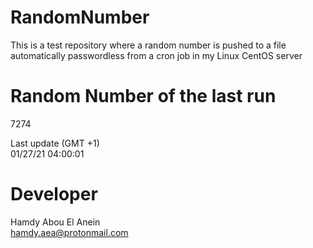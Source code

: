 # RandomNumber    
This is a test repository where a random number is pushed to a file automatically passwordless from a cron job in my Linux CentOS server    
# Random Number of the last run   
7274
      
Last update (GMT +1)    
01/27/21 04:00:01
# Developer    
Hamdy Abou El Anein   
hamdy.aea@protonmail.com
